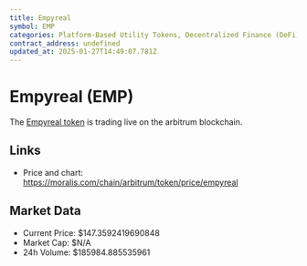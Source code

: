 ```yaml
---
title: Empyreal
symbol: EMP
categories: Platform-Based Utility Tokens, Decentralized Finance (DeFi)
contract_address: undefined
updated_at: 2025-01-27T14:49:07.781Z
---
```


# Empyreal (EMP)
The [Empyreal token](https://moralis.com/chain/arbitrum/token/price/empyreal) is trading live on the arbitrum blockchain.

## Links
- Price and chart: https://moralis.com/chain/arbitrum/token/price/empyreal

## Market Data
- Current Price: $147.3592419690848
- Market Cap: $N/A
- 24h Volume: $185984.885535961
